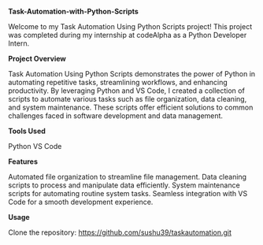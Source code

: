 **Task-Automation-with-Python-Scripts**

Welcome to my Task Automation Using Python Scripts project! This project was completed during my internship at codeAlpha as a Python Developer Intern.

**Project Overview**

Task Automation Using Python Scripts demonstrates the power of Python in automating repetitive tasks, streamlining workflows, and enhancing productivity. By leveraging Python and VS Code, I created a collection of scripts to automate various tasks such as file organization, data cleaning, and system maintenance. These scripts offer efficient solutions to common challenges faced in software development and data management.

**Tools Used**

Python
VS Code

**Features**

Automated file organization to streamline file management.
Data cleaning scripts to process and manipulate data efficiently.
System maintenance scripts for automating routine system tasks.
Seamless integration with VS Code for a smooth development experience.

**Usage**

Clone the repository: https://github.com/sushu39/taskautomation.git

